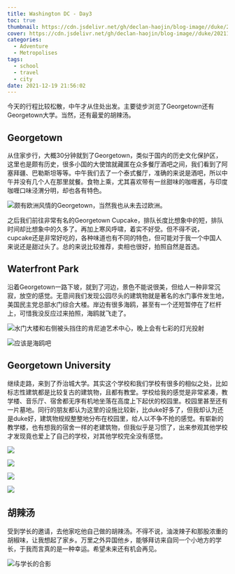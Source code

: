 ```yaml
---
title: Washington DC - Day3
toc: true
thumbnail: https://cdn.jsdelivr.net/gh/declan-haojin/blog-image//duke/20211219224856.png
cover: https://cdn.jsdelivr.net/gh/declan-haojin/blog-image//duke/20211219224856.png
categories:
  - Adventure
  - Metropolises
tags:
  - school
  - travel
  - city
date: 2021-12-19 21:56:02
---
```


今天的行程比较松散，中午才从住处出发。主要徒步浏览了Georgetown还有Georgetown大学。当然，还有最爱的胡辣汤。



## Georgetown

从住家步行，大概30分钟就到了Georgetown，类似于国内的历史文化保护区，这里也是颇有历史，很多小国的大使馆就藏匿在众多餐厅酒吧之间，我们看到了阿塞拜疆、巴勒斯坦等等。中午我们去了一个泰式餐厅，准确的来说是酒吧，所以中午并没有几个人在那里就餐。食物上乘，尤其喜欢带有一丝甜味的咖喱酱，与印度咖喱口味泾渭分明，却也各有特色。

![颇有欧洲风情的Georgetown，当然我也从未去过欧洲。](https://cdn.jsdelivr.net/gh/declan-haojin/blog-image//duke/20211219224856.png)

之后我们前往非常有名的Georgetown Cupcake，排队长度比想象中的短，排队时间却比想象中的久多了。再加上寒风呼啸，着实不好受。但不得不说，cupcake还是非常好吃的，各种味道也有不同的特色，但可能对于我一个中国人来说还是甜过头了。总的来说比较推荐，卖相也很好，拍照自然是首选。

## Waterfront Park

沿着Georgetown一路下坡，就到了河边，景色不能说很美，但给人一种非常沉寂，放空的感觉。无意间我们发现公园尽头的建筑物就是著名的水门事件发生地，美国民主党总部水门综合大楼。岸边有很多海鸥，甚至有一个还短暂停在了栏杆上，可惜我没反应过来拍照，海鸥就飞走了。

![水门大楼和右侧被头挡住的肯尼迪艺术中心，晚上会有七彩的灯光投射](https://cdn.jsdelivr.net/gh/declan-haojin/blog-image//duke/20211219225247.png)

![应该是海鸥吧](https://cdn.jsdelivr.net/gh/declan-haojin/blog-image//duke/20211219225511.png)

## Georgetown University

继续走路，来到了乔治城大学。其实这个学校和我们学校有很多的相似之处，比如标志性建筑都是比较复古的建筑物，且都有教堂。学校给我的感觉是非常紧凑，教学楼、音乐厅、宿舍都无序有机地坐落在高度上下起伏的校园里。校园里甚至还有一片墓地。同行的朋友都认为这里的设施比较新，比duke好多了，但我却认为还是duke好，建筑物规规整整地分布在校园里，给人以不争不抢的感觉。有崭新的教学楼，也有想我的宿舍一样的老建筑物，但我似乎是习惯了，出来参观其他学校才发现竟也爱上了自己的学校，对其他学校完全没有感觉。

<div class="justified-gallery">

![](https://cdn.jsdelivr.net/gh/declan-haojin/blog-image//duke/20211219225541.png)

![](https://cdn.jsdelivr.net/gh/declan-haojin/blog-image//duke/20211219230033.png)

![](https://cdn.jsdelivr.net/gh/declan-haojin/blog-image//duke/20211219230049.png)

![](https://cdn.jsdelivr.net/gh/declan-haojin/blog-image//duke/20211219230114.png)

</div>

## 胡辣汤

受到学长的邀请，去他家吃他自己做的胡辣汤。不得不说，油泼辣子和那股浓重的胡椒味，让我想起了家乡。万里之外异国他乡，能够拜访来自同一个小地方的学长，于我而言真的是一种幸运。希望未来还有机会再见。

![与学长的合影](https://cdn.jsdelivr.net/gh/declan-haojin/blog-image//duke/20211219231020.png)
